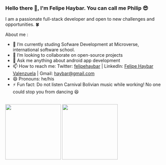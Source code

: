 ### Hello there 👋, I'm Felipe Haybar. You can call me Philip 😎
I am a passionate full-stack developer and open to new challenges and opportunities. 🍀

About me :

- 🔭 I’m currently studing Sofware Development at Microverse, international software school.
- 👯 I’m looking to collaborate on open-source projects
- 💬 Ask me anything about android app development
- 📫 How to reach me: Twitter: [felipehaybar](https://twitter.com/felipehaybar) | LinkedIn: [Felipe Haybar Valenzuela](https://www.linkedin.com/in/Felipehaybar/) | Gmail: haybar@gmail.com
- 😄 Pronouns: he/his
- ⚡ Fun fact: Do not listen Carnival Bolivian music while working! No one could stop you from dancing 😆


</br>
<img src="https://github-readme-stats.vercel.app/api?username=Feliverse&count_private=true&include_all_commits=true&layout=compact&theme=tokyonight" height="175"/>     <img src="https://github-readme-stats.vercel.app/api/top-langs/?username=Feliverse&layout=compact&theme=tokyonight" height="175"/>
